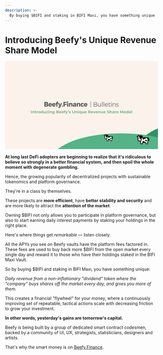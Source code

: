 ```yaml
---
description: >-
  By buying $BIFI and staking in BIFI Maxi, you have something unique 
---
```


# Introducing Beefy's Unique Revenue Share Model

![](../.gitbook/assets/bulletin-introducing-beefys-unique-revenue-share-model.png)

**At long last DeFi adopters are beginning to realize that it's ridiculous to believe so strongly in a better financial system, and then spoil the whole moment with degenerate gambling.** 

Hence, the growing popularity of decentralized projects with sustainable tokenomics and platform governance.

They're in a class by themselves.

These projects are **more efficient**, have **better stability and security** and are more likely to attract the **attention of the market**. 

Owning $BIFI not only allows you to participate in platform governance, but also to start earning daily interest payments by staking your holdings in the right place.

Here's where things get *remarkable* — listen closely.

All the APYs you see on Beefy vaults have the platform fees factored in. These fees are used to buy back more $BIFI from the open market every single day and reward it to those who have their holdings staked in the BIFI Maxi Vault. 

So by buying $BIFI and staking in BIFI Maxi, you have something unique: 

*Daily revenue from a non-inflationary "dividend" token where the "company" buys shares off the market every day, and gives you more of them.*

This creates a financial "flywheel" for your money, where a continuously improving set of repeatable, tactical actions scale with decreasing friction to grow your investment.

**In other words, yesterday's gains are tomorrow's capital.**

Beefy is being built by a group of dedicated smart contract codesmen, backed by a community of UI, UX, strategists, statisticians, designers and artists.

That's why the smart money is on [Beefy.Finance](https://www.beefy.finance/).